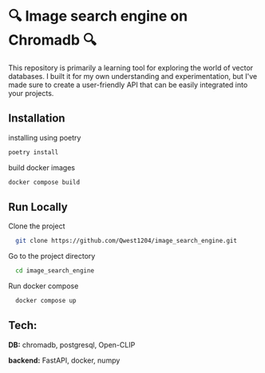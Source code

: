 # :mag: Image search engine on Chromadb :mag:

This repository is primarily a learning tool for exploring the world of vector databases. I built it for my own understanding and experimentation, but I've made sure to create a user-friendly API that can be easily integrated into your projects.

## Installation

installing using poetry

```bash
poetry install
```
build docker images

```bash
docker compose build
```
## Run Locally

Clone the project

```bash
  git clone https://github.com/Qwest1204/image_search_engine.git
```

Go to the project directory

```bash
  cd image_search_engine
```

Run docker compose

```bash
  docker compose up
```


## Tech:

**DB:** chromadb, postgresql, Open-CLIP

**backend:** FastAPI, docker, numpy

